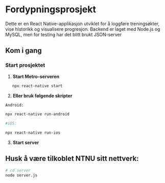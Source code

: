 # Fordypningsprosjekt

Dette er en React Native-applikasjon utviklet for å loggføre treningsøkter, vise historikk og visualisere progresjon. Backend er laget med Node.js og MySQL, men for testing har det blitt brukt JSON-server

## Kom i gang

### Start prosjektet

1. **Start Metro-serveren**
```bash
   npx react-native start
```
2. **Eller bruk følgende skripter**
```bash
Android:

npx react-native run-android

#iOS: 

npx react-native run-ios
```
3. **Start server**
## Husk å være tilkoblet NTNU sitt nettverk:
```bash
# cd server
node server.js

```